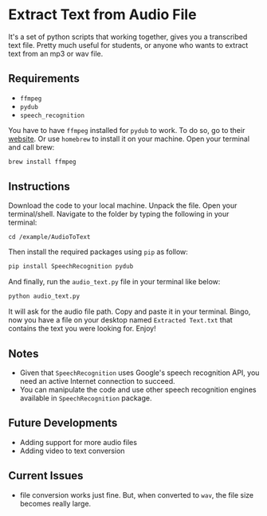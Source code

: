 # Extract Text from Audio File
It's a set of python scripts that working together, gives you a transcribed text file. Pretty much useful for students, or anyone who wants to extract text from an mp3 or wav file.

## Requirements
- ‍‍`ffmpeg`
- `pydub`
- `speech_recognition`

You have to have `ffmpeg` installed for `pydub` to work. To do so, go to their [website](https://ffmpeg.org/download.html). Or use `homebrew` to install it on your machine. Open your terminal and call brew:

```bash
brew install ffmpeg
```

## Instructions
Download the code to your local machine. Unpack the file. Open your terminal/shell. Navigate to the folder by typing the following in your terminal:

`cd /example/AudioToText`

Then install the required packages using `pip` as follow:

```bash
pip install SpeechRecognition pydub
```

And finally, run the `audio_text.py` file in your terminal like below:

```bash
python audio_text.py
```

It will ask for the audio file path. Copy and paste it in your terminal. Bingo, now you have a file on your desktop named `Extracted Text.txt` that contains the text you were looking for. Enjoy!

## Notes
- Given that `SpeechRecognition` uses Google's speech recognition API, you need an active Internet connection to succeed.
- You can manipulate the code and use other speech recognition engines available in `SpeechRecognition` package.

## Future Developments
- Adding support for more audio files
- Adding video to text conversion

## Current Issues
- file conversion works just fine. But, when converted to `wav`, the file size becomes really large.

